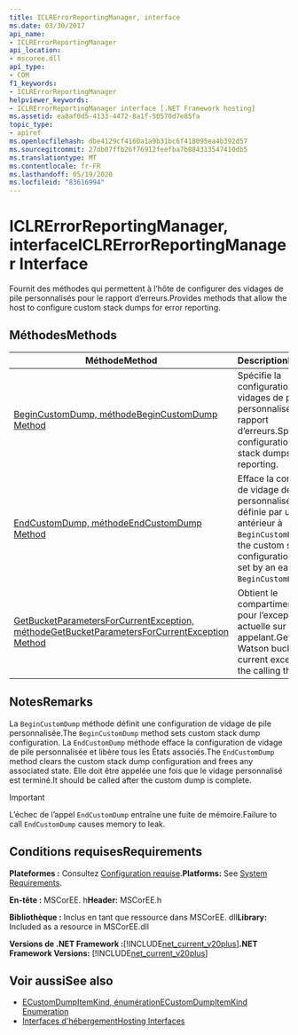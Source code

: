 ```yaml
---
title: ICLRErrorReportingManager, interface
ms.date: 03/30/2017
api_name:
- ICLRErrorReportingManager
api_location:
- mscoree.dll
api_type:
- COM
f1_keywords:
- ICLRErrorReportingManager
helpviewer_keywords:
- ICLRErrorReportingManager interface [.NET Framework hosting]
ms.assetid: ea8af0d5-4133-4472-8a1f-50570d7e85fa
topic_type:
- apiref
ms.openlocfilehash: dbe4129cf4160a1a9b31bc6f418095ea4b392d57
ms.sourcegitcommit: 27db07ffb26f76912feefba7b884313547410db5
ms.translationtype: MT
ms.contentlocale: fr-FR
ms.lasthandoff: 05/19/2020
ms.locfileid: "83616994"
---
```

# <a name="iclrerrorreportingmanager-interface"></a><span data-ttu-id="3ad69-102">ICLRErrorReportingManager, interface</span><span class="sxs-lookup"><span data-stu-id="3ad69-102">ICLRErrorReportingManager Interface</span></span>
<span data-ttu-id="3ad69-103">Fournit des méthodes qui permettent à l’hôte de configurer des vidages de pile personnalisés pour le rapport d’erreurs.</span><span class="sxs-lookup"><span data-stu-id="3ad69-103">Provides methods that allow the host to configure custom stack dumps for error reporting.</span></span>  
  
## <a name="methods"></a><span data-ttu-id="3ad69-104">Méthodes</span><span class="sxs-lookup"><span data-stu-id="3ad69-104">Methods</span></span>  
  
|<span data-ttu-id="3ad69-105">Méthode</span><span class="sxs-lookup"><span data-stu-id="3ad69-105">Method</span></span>|<span data-ttu-id="3ad69-106">Description</span><span class="sxs-lookup"><span data-stu-id="3ad69-106">Description</span></span>|  
|------------|-----------------|  
|[<span data-ttu-id="3ad69-107">BeginCustomDump, méthode</span><span class="sxs-lookup"><span data-stu-id="3ad69-107">BeginCustomDump Method</span></span>](iclrerrorreportingmanager-begincustomdump-method.md)|<span data-ttu-id="3ad69-108">Spécifie la configuration des vidages de pile personnalisés pour le rapport d’erreurs.</span><span class="sxs-lookup"><span data-stu-id="3ad69-108">Specifies the configuration of custom stack dumps for error reporting.</span></span>|  
|[<span data-ttu-id="3ad69-109">EndCustomDump, méthode</span><span class="sxs-lookup"><span data-stu-id="3ad69-109">EndCustomDump Method</span></span>](iclrerrorreportingmanager-endcustomdump-method.md)|<span data-ttu-id="3ad69-110">Efface la configuration de vidage de pile personnalisée qui a été définie par un appel antérieur à `BeginCustomDump` .</span><span class="sxs-lookup"><span data-stu-id="3ad69-110">Clears the custom stack dump configuration that was set by an earlier call to `BeginCustomDump`.</span></span>|  
|[<span data-ttu-id="3ad69-111">GetBucketParametersForCurrentException, méthode</span><span class="sxs-lookup"><span data-stu-id="3ad69-111">GetBucketParametersForCurrentException Method</span></span>](iclrerrorreportingmanager-getbucketparametersforcurrentexception-method.md)|<span data-ttu-id="3ad69-112">Obtient le compartiment Watson pour l’exception actuelle sur le thread appelant.</span><span class="sxs-lookup"><span data-stu-id="3ad69-112">Gets the Watson bucket for the current exception on the calling thread.</span></span>|  
  
## <a name="remarks"></a><span data-ttu-id="3ad69-113">Notes</span><span class="sxs-lookup"><span data-stu-id="3ad69-113">Remarks</span></span>  
 <span data-ttu-id="3ad69-114">La `BeginCustomDump` méthode définit une configuration de vidage de pile personnalisée.</span><span class="sxs-lookup"><span data-stu-id="3ad69-114">The `BeginCustomDump` method sets custom stack dump configuration.</span></span> <span data-ttu-id="3ad69-115">La `EndCustomDump` méthode efface la configuration de vidage de pile personnalisée et libère tous les États associés.</span><span class="sxs-lookup"><span data-stu-id="3ad69-115">The `EndCustomDump` method clears the custom stack dump configuration and frees any associated state.</span></span> <span data-ttu-id="3ad69-116">Elle doit être appelée une fois que le vidage personnalisé est terminé.</span><span class="sxs-lookup"><span data-stu-id="3ad69-116">It should be called after the custom dump is complete.</span></span>  
  
> [!IMPORTANT]
> <span data-ttu-id="3ad69-117">L’échec de l’appel `EndCustomDump` entraîne une fuite de mémoire.</span><span class="sxs-lookup"><span data-stu-id="3ad69-117">Failure to call `EndCustomDump` causes memory to leak.</span></span>  
  
## <a name="requirements"></a><span data-ttu-id="3ad69-118">Conditions requises</span><span class="sxs-lookup"><span data-stu-id="3ad69-118">Requirements</span></span>  
 <span data-ttu-id="3ad69-119">**Plateformes :** Consultez [Configuration requise](../../get-started/system-requirements.md).</span><span class="sxs-lookup"><span data-stu-id="3ad69-119">**Platforms:** See [System Requirements](../../get-started/system-requirements.md).</span></span>  
  
 <span data-ttu-id="3ad69-120">**En-tête :** MSCorEE. h</span><span class="sxs-lookup"><span data-stu-id="3ad69-120">**Header:** MSCorEE.h</span></span>  
  
 <span data-ttu-id="3ad69-121">**Bibliothèque :** Inclus en tant que ressource dans MSCorEE. dll</span><span class="sxs-lookup"><span data-stu-id="3ad69-121">**Library:** Included as a resource in MSCorEE.dll</span></span>  
  
 <span data-ttu-id="3ad69-122">**Versions de .NET Framework :**[!INCLUDE[net_current_v20plus](../../../../includes/net-current-v20plus-md.md)]</span><span class="sxs-lookup"><span data-stu-id="3ad69-122">**.NET Framework Versions:** [!INCLUDE[net_current_v20plus](../../../../includes/net-current-v20plus-md.md)]</span></span>  
  
## <a name="see-also"></a><span data-ttu-id="3ad69-123">Voir aussi</span><span class="sxs-lookup"><span data-stu-id="3ad69-123">See also</span></span>

- [<span data-ttu-id="3ad69-124">ECustomDumpItemKind, énumération</span><span class="sxs-lookup"><span data-stu-id="3ad69-124">ECustomDumpItemKind Enumeration</span></span>](ecustomdumpitemkind-enumeration.md)
- [<span data-ttu-id="3ad69-125">Interfaces d'hébergement</span><span class="sxs-lookup"><span data-stu-id="3ad69-125">Hosting Interfaces</span></span>](hosting-interfaces.md)
